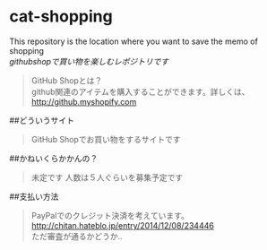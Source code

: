 # cat-shopping
This repository is the location where you want to save the memo of shopping  
*githubshopで買い物を楽しむレポジトリです*
> GitHub Shopとは？  
github関連のアイテムを購入することができます。詳しくは、
<http://github.myshopify.com>

##どういうサイト
> GitHub Shopでお買い物をするサイトです

##かねいくらかかんの？
> 未定です
人数は５人ぐらいを募集予定です

##支払い方法
> PayPalでのクレジット決済を考えています。  
<http://chitan.hateblo.jp/entry/2014/12/08/234446>  
ただ審査が通るかどうか..

